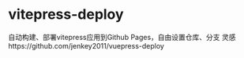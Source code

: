 # vitepress-deploy
自动构建、部署vitepress应用到Github Pages，自由设置仓库、分支
灵感https://github.com/jenkey2011/vuepress-deploy
